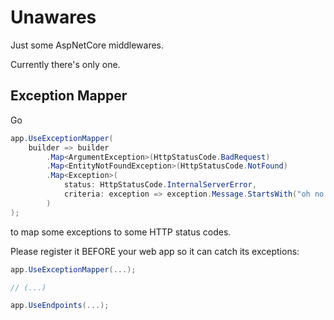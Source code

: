 # Unawares

Just some AspNetCore middlewares.

Currently there's only one.

## Exception Mapper

Go

```csharp
app.UseExceptionMapper(
	builder => builder
		.Map<ArgumentException>(HttpStatusCode.BadRequest)
		.Map<EntityNotFoundException>(HttpStatusCode.NotFound)
		.Map<Exception>(
			status: HttpStatusCode.InternalServerError, 
			criteria: exception => exception.Message.StartsWith("oh no!")
		)
);
```

to map some exceptions to some HTTP status codes.

Please register it BEFORE your web app so it can catch its exceptions:

```csharp
app.UseExceptionMapper(...);

// (...)

app.UseEndpoints(...);

```